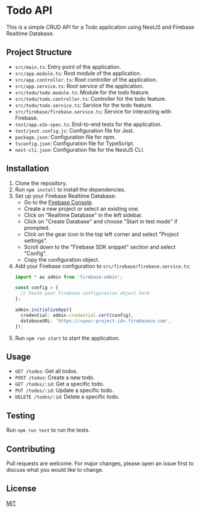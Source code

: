 # Todo API

This is a simple CRUD API for a Todo application using NestJS and Firebase Realtime Database.

## Project Structure

- `src/main.ts`: Entry point of the application.
- `src/app.module.ts`: Root module of the application.
- `src/app.controller.ts`: Root controller of the application.
- `src/app.service.ts`: Root service of the application.
- `src/todo/todo.module.ts`: Module for the todo feature.
- `src/todo/todo.controller.ts`: Controller for the todo feature.
- `src/todo/todo.service.ts`: Service for the todo feature.
- `src/firebase/firebase.service.ts`: Service for interacting with Firebase.
- `test/app.e2e-spec.ts`: End-to-end tests for the application.
- `test/jest.config.js`: Configuration file for Jest.
- `package.json`: Configuration file for npm.
- `tsconfig.json`: Configuration file for TypeScript.
- `nest-cli.json`: Configuration file for the NestJS CLI.

## Installation

1. Clone the repository.
2. Run `npm install` to install the dependencies.
3. Set up your Firebase Realtime Database:
   - Go to the [Firebase Console](https://console.firebase.google.com/).
   - Create a new project or select an existing one.
   - Click on "Realtime Database" in the left sidebar.
   - Click on "Create Database" and choose "Start in test mode" if prompted.
   - Click on the gear icon in the top left corner and select "Project settings".
   - Scroll down to the "Firebase SDK snippet" section and select "Config".
   - Copy the configuration object.
4. Add your Firebase configuration to `src/firebase/firebase.service.ts`:
   ```typescript
   import * as admin from 'firebase-admin';

   const config = {
     // Paste your Firebase configuration object here
   };

   admin.initializeApp({
     credential: admin.credential.cert(config),
     databaseURL: 'https://<your-project-id>.firebaseio.com',
   });
   ```
5. Run `npm run start` to start the application.

## Usage

- `GET /todos`: Get all todos.
- `POST /todos`: Create a new todo.
- `GET /todos/:id`: Get a specific todo.
- `PUT /todos/:id`: Update a specific todo.
- `DELETE /todos/:id`: Delete a specific todo.

## Testing

Run `npm run test` to run the tests.

## Contributing

Pull requests are welcome. For major changes, please open an issue first to discuss what you would like to change.

## License

[MIT](https://choosealicense.com/licenses/mit/)